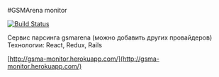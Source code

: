 #GSMArena monitor

[![Build Status](https://travis-ci.org/tedtoer/gsma_monitor.svg?branch=master)](https://travis-ci.org/tedtoer/gsma_monitor)


Сервис парсинга gsmarena (можно добавить других провайдеров)
Технологии: React, Redux, Rails

[http://gsma-monitor.herokuapp.com/](http://gsma-monitor.herokuapp.com/)
